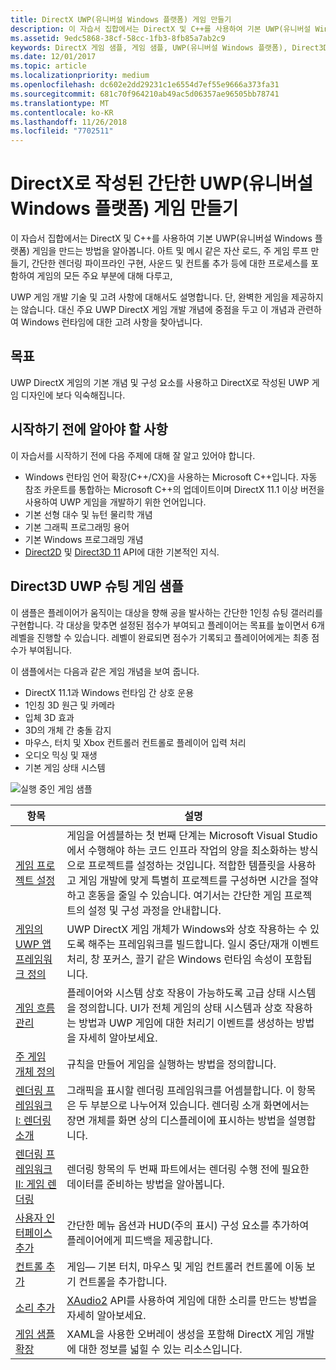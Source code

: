 ```yaml
---
title: DirectX UWP(유니버설 Windows 플랫폼) 게임 만들기
description: 이 자습서 집합에서는 DirectX 및 C++를 사용하여 기본 UWP(유니버설 Windows 플랫폼) 게임을 만드는 방법을 알아봅니다.
ms.assetid: 9edc5868-38cf-58cc-1fb3-8fb85a7ab2c9
keywords: DirectX 게임 샘플, 게임 샘플, UWP(유니버설 Windows 플랫폼), Direct3D 11 게임
ms.date: 12/01/2017
ms.topic: article
ms.localizationpriority: medium
ms.openlocfilehash: dc602e2dd29231c1e6554d7ef55e9666a373fa31
ms.sourcegitcommit: 681c70f964210ab49ac5d06357ae96505bb78741
ms.translationtype: MT
ms.contentlocale: ko-KR
ms.lasthandoff: 11/26/2018
ms.locfileid: "7702511"
---
```

# <a name="create-a-simple-universal-windows-platform-uwp-game-with-directx"></a>DirectX로 작성된 간단한 UWP(유니버설 Windows 플랫폼) 게임 만들기

이 자습서 집합에서는 DirectX 및 C++를 사용하여 기본 UWP(유니버설 Windows 플랫폼) 게임을 만드는 방법을 알아봅니다. 아트 및 메시 같은 자산 로드, 주 게임 루프 만들기, 간단한 렌더링 파이프라인 구현, 사운드 및 컨트롤 추가 등에 대한 프로세스를 포함하여 게임의 모든 주요 부분에 대해 다루고,

UWP 게임 개발 기술 및 고려 사항에 대해서도 설명합니다. 단, 완벽한 게임을 제공하지는 않습니다. 대신 주요 UWP DirectX 게임 개발 개념에 중점을 두고 이 개념과 관련하여 Windows 런타임에 대한 고려 사항을 찾아냅니다.

## <a name="objective"></a>목표

UWP DirectX 게임의 기본 개념 및 구성 요소를 사용하고 DirectX로 작성된 UWP 게임 디자인에 보다 익숙해집니다.

## <a name="what-you-need-to-know-before-starting"></a>시작하기 전에 알아야 할 사항


이 자습서를 시작하기 전에 다음 주제에 대해 잘 알고 있어야 합니다.

-   Windows 런타임 언어 확장(C++/CX)을 사용하는 Microsoft C++입니다. 자동 참조 카운트를 통합하는 Microsoft C++의 업데이트이며 DirectX 11.1 이상 버전을 사용하여 UWP 게임을 개발하기 위한 언어입니다.
-   기본 선형 대수 및 뉴턴 물리학 개념
-   기본 그래픽 프로그래밍 용어
-   기본 Windows 프로그래밍 개념
-   [Direct2D](https://msdn.microsoft.com/library/windows/apps/dd370990.aspx) 및 [Direct3D 11](https://msdn.microsoft.com/library/windows/desktop/hh404569) API에 대한 기본적인 지식.

##  <a name="direct3d-uwp-shooting-game-sample"></a>Direct3D UWP 슈팅 게임 샘플


이 샘플은 플레이어가 움직이는 대상을 향해 공을 발사하는 간단한 1인칭 슈팅 갤러리를 구현합니다. 각 대상을 맞추면 설정된 점수가 부여되고 플레이어는 목표를 높이면서 6개 레벨을 진행할 수 있습니다. 레벨이 완료되면 점수가 기록되고 플레이어에게는 최종 점수가 부여됩니다.

이 샘플에서는 다음과 같은 게임 개념을 보여 줍니다.

-   DirectX 11.1과 Windows 런타임 간 상호 운용
-   1인칭 3D 원근 및 카메라
-   입체 3D 효과
-   3D의 개체 간 충돌 감지
-   마우스, 터치 및 Xbox 컨트롤러 컨트롤로 플레이어 입력 처리
-   오디오 믹싱 및 재생
-   기본 게임 상태 시스템

![실행 중인 게임 샘플](images/simple-dx-game-overview.png)

| 항목 | 설명 |
|-------|-------------|
|[게임 프로젝트 설정](tutorial--setting-up-the-games-infrastructure.md) | 게임을 어셈블하는 첫 번째 단계는 Microsoft Visual Studio에서 수행해야 하는 코드 인프라 작업의 양을 최소화하는 방식으로 프로젝트를 설정하는 것입니다. 적합한 템플릿을 사용하고 게임 개발에 맞게 특별히 프로젝트를 구성하면 시간을 절약하고 혼동을 줄일 수 있습니다. 여기서는 간단한 게임 프로젝트의 설정 및 구성 과정을 안내합니다. |
| [게임의 UWP 앱 프레임워크 정의](tutorial--building-the-games-uwp-app-framework.md) | UWP DirectX 게임 개체가 Windows와 상호 작용하는 수 있도록 해주는 프레임워크를 빌드합니다. 일시 중단/재개 이벤트 처리, 창 포커스, 끌기 같은 Windows 런타임 속성이 포함됩니다.  |
| [게임 흐름 관리](tutorial-game-flow-management.md) | 플레이어와 시스템 상호 작용이 가능하도록 고급 상태 시스템을 정의합니다. UI가 전체 게임의 상태 시스템과 상호 작용하는 방법과 UWP 게임에 대한 처리기 이벤트를 생성하는 방법을 자세히 알아보세요. |
| [주 게임 개체 정의](tutorial--defining-the-main-game-loop.md) | 규칙을 만들어 게임을 실행하는 방법을 정의합니다. |
| [렌더링 프레임워크 I: 렌더링 소개](tutorial--assembling-the-rendering-pipeline.md) | 그래픽을 표시할 렌더링 프레임워크를 어셈블합니다. 이 항목은 두 부분으로 나누어져 있습니다. 렌더링 소개 화면에서는 장면 개체를 화면 상의 디스플레이에 표시하는 방법을 설명합니다. |
| [렌더링 프레임워크 II: 게임 렌더링](tutorial-game-rendering.md) | 렌더링 항목의 두 번째 파트에서는 렌더링 수행 전에 필요한 데이터를 준비하는 방법을 알아봅니다. |
| [사용자 인터페이스 추가](tutorial--adding-a-user-interface.md) | 간단한 메뉴 옵션과 HUD(주의 표시) 구성 요소를 추가하여 플레이어에게 피드백을 제공합니다. |
| [컨트롤 추가](tutorial--adding-controls.md) | 게임&mdash; 기본 터치, 마우스 및 게임 컨트롤러 컨트롤에 이동 보기 컨트롤을 추가합니다. |
| [소리 추가](tutorial--adding-sound.md) | [XAudio2](https://msdn.microsoft.com/library/windows/desktop/ee415813) API를 사용하여 게임에 대한 소리를 만드는 방법을 자세히 알아보세요. |
| [게임 샘플 확장](tutorial-resources.md) | XAML을 사용한 오버레이 생성을 포함해 DirectX 게임 개발에 대한 정보를 넓힐 수 있는 리소스입니다. |